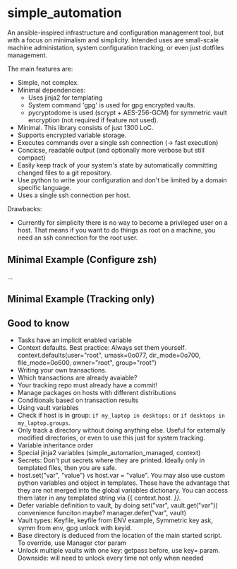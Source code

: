 # simple_automation

An ansible-inspired infrastructure and configuration management tool, but with a focus on minimalism and simplicity.
Intended uses are small-scale machine administation, system configuration tracking, or even just dotfiles management.

The main features are:

* Simple, not complex.
* Minimal dependencies:
  - Uses jinja2 for templating
  - System command 'gpg' is used for gpg encrypted vaults.
  - pycryptodome is used (scrypt + AES-256-GCM) for symmetric vault encryption (not required if feature not used).
* Minimal. This library consists of just 1300 LoC.
* Supports encrypted variable storage.
* Executes commands over a single ssh connection (→ fast execution)
* Concicse, readable output (and optionally more verbose but still compact)
* Easily keep track of your system's state by automatically committing changed files to a git repository.
* Use python to write your configuration and don't be limited by a domain specific language.
* Uses a single ssh connection per host.

Drawbacks:

* Currently for simplicity there is no way to become a privileged user on a host.
  That means if you want to do things as root on a machine, you need an ssh connection for the root user.

## Minimal Example (Configure zsh)

...

## Minimal Example (Tracking only)

## Good to know

* Tasks have an implicit enabled variable
* Context defaults. Best practice: Always set them yourself.
  context.defaults(user="root", umask=0o077, dir_mode=0o700, file_mode=0o600,
                   owner="root", group="root")
* Writing your own transactions.
* Which transactions are already avaiable?
* Your tracking repo must already have a commit!
* Manage packages on hosts with different distributions
* Conditionals based on transaction results
* Using vault variables
* Check if host is in group: `if my_laptop in desktops:` or `if desktops in my_laptop.groups`.
* Only track a directory without doing anything else. Useful for externally modified directories,
  or even to use this just for system tracking.
* Variable inheritance order
* Special jinja2 variables (simple_automation_managed, context)
* Secrets: Don't put secrets where they are printed. Ideally only in templated files, then you are safe.
* host.set("var", "value") vs host.var = "value".
  You may also use custom python variables and object in templates. These
  have the advantage that they are not merged into the global variables
  dictionary. You can access them later in any templated string via {{ context.host.<var> }}.
* Defer variable definition to vault, by doing set("var", vault.get("var")) convenience funciton maybe? manager.defer("var", vault)
* Vault types: Keyfile, keyfile from ENV example, Symmetric key ask, symm from env, gpg unlock with keyid.
* Base directory is deduced from the location of the main started script. To override, use Manager ctor param
* Unlock multiple vaults with one key: getpass before, use key= param. Downside: will need to unlock every time not only when needed
